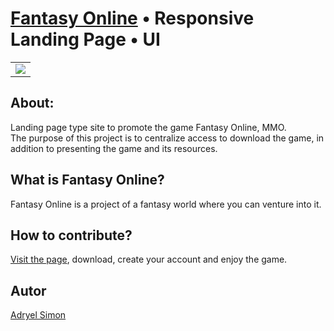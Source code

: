  # <a href="https://www.fantasymmo.online">Fantasy Online</a> • Responsive Landing Page • UI

<table>
<td><img src="https://user-images.githubusercontent.com/88943961/192693615-c26c2216-65a9-4189-ac03-b5267207b1e4.png"/></td>
</table>

## About:
Landing page type site to promote the game Fantasy Online, MMO. <br/>
The purpose of this project is to centralize access to download the game, in addition to presenting the game and its resources.

## What is Fantasy Online?

Fantasy Online is a project of a fantasy world where you can venture into it.

## How to contribute?

<a href="https://www.fantasymmo.online">Visit the page<a/>, download, create your account and enjoy the game.

## Autor

[Adryel Simon](https://github.com/alchemist-developer/)
